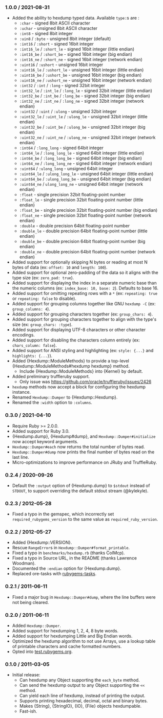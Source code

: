 ### 1.0.0 / 2021-08-31

* Added the ability to hexdump typed data. Available `type:`s are :
  * `:char` - signed 8bit ASCII character
  * `:uchar` - unsigned 8bit ASCII character
  * `:int8` - signed 8bit integer
  * `:uin8` / `:byte` - unsigned 8bit integer (default)
  * `:int16` / `:short` - signed 16bit integer
  * `:int16_le` / `:short_le` - signed 16bit integer (little endian)
  * `:int16_be` / `:short_be` - signed 16bit integer (big endian)
  * `:int16_ne` / `:short_ne` - signed 16bit integer (network endian)
  * `:uint16` / `:ushort` - unsigned 16bit integer
  * `:uint16_le` / `:ushort_le` - unsigned 16bit integer (little endian)
  * `:uint16_be` / `:ushort_be` - unsigned 16bit integer (big endian)
  * `:uint16_ne` / `:ushort_ne` - unsigned 16bit integer (network endian)
  * `:int32` / `:int` / `:long` - signed 32bit integer
  * `:int32_le` / `:int_le` / `:long_le` - signed 32bit integer (little endian)
  * `:int32_be` / `:int_be` / `:long_be` - signed 32bit integer (big endian)
  * `:int32_ne` / `:int_ne` / `:long_ne` - signed 32bit integer (network endian)
  * `:uint32` / `:uint` / `:ulong` - unsigned 32bit integer
  * `:uint32_le` / `:uint_le` / `:ulong_le` - unsigned 32bit integer (little endian)
  * `:uint32_be` / `:uint_be` / `:ulong_be` - unsigned 32bit integer (big endian)
  * `:uint32_ne` / `:uint_ne` / `:ulong_ne` - unsigned 32bit integer (network endian)
  * `:int64` / `:long_long` - signed 64bit integer
  * `:int64_le` / `:long_long_le` - signed 64bit integer (little endian)
  * `:int64_be` / `:long_long_be` - signed 64bit integer (big endian)
  * `:int64_ne` / `:long_long_ne` - signed 64bit integer (network endian)
  * `:uint64` / `:ulong_long` - unsigned 64bit integer
  * `:uint64_le` / `:ulong_long_le` - unsigned 64bit integer (little endian)
  * `:uint64_be` / `:ulong_long_be` - unsigned 64bit integer (big endian)
  * `:uint64_ne` / `ulong_long_ne` - unsigned 64bit integer (network endian)
  * `:float` - single precision 32bit floating-point number
  * `:float_le` - single precision 32bit floating-point number (little endian)
  * `:float_be` - single precision 32bit floating-point number (big endian)
  * `:float_ne` - single precision 32bit floating-point number (network endian)
  * `:double` - double precision 64bit floating-point number
  * `:double_le` - double precision 64bit floating-point number (little endian)
  * `:double_be` - double precision 64bit floating-point number (big endian)
  * `:double_ne` - double precision 64bit floating-point number (network endian)
* Added support for optionally skipping N bytes or reading at most N bytes of
  data (ex: `offset: 10` and `length: 100`).
* Added support for optional zero-padding of the data so it aligns with the type
  size (ex: `zero_pad: true`).
* Added support for displaying the index in a separate numeric base than the
  numeric columns (ex: `index_base: 10, base: 2`). Defaults to base 16.
* Added support for omitting repeating rows with a `*` (ex: `repeating: true` or
  `repeating: false` to disable).
* Added support for grouping columns together like GNU `hexdump -C` (ex:
  `group_columns: 4`).
* Added support for grouping characters together (ex: `group_chars: 4`).
* Added support for grouping characters together to align with the type's size
  (ex: `group_chars: :type`).
* Added support for displaying UTF-8 characters or other character encodings.
* Added support for disabling the characters column entirely
  (ex: `chars_column: false`).
* Added support for ANSI styling and highlighting (ex: `style: {...}` and
  `highlights: {...}`).
* Added {Hexdump::ModuleMethods} to provide a top-level
  {Hexdump::ModuleMethods#hexdump hexdump} method.
  * Include {Hexdump::ModuleMethods} into {Kernel} by default.
* Added preliminary truffleruby support.
  * Only issue was https://github.com/oracle/truffleruby/issues/2426
* `hexdump` methods now accept a block for configuring the hexdump instance.
* Renamed `Hexdump::Dumper` to {Hexdump::Hexdump}.
* Renamed the `:width` option to `:columns`.

### 0.3.0 / 2021-04-10

* Require Ruby >= 2.0.0.
* Added support for Ruby 3.0.
* {Hexdump.dump}, {Hexdump#dump}, and `Hexdump::Dumper#initialize` now accept
  keyword arguments.
* `Hexdump::Dumper#each` now returns the total number of bytes read.
* `Hexdump::Dumper#dump` now prints the final number of bytes read on the last
  line.
* Micro-optimizations to improve performance on JRuby and TruffleRuby.

### 0.2.4 / 2020-09-26

* Default the `:output` option of {Hexdump.dump} to `$stdout` instead of
  `STDOUT`, to support overriding the default stdout stream (@kylekyle).

### 0.2.3 / 2012-05-28

* Fixed a typo in the gemspec, which incorrectly set
  `required_rubygems_version` to the same value as `required_ruby_version`.

### 0.2.2 / 2012-05-27

* Added {Hexdump::VERSION}.
* Rescue `RangeError`s in `Hexdump::Dumper#format_printable`.
* Fixed a typo in `benchmarks/hexdump.rb` (thanks ColMcp).
* Fixed a typo in Source URL, in the README (thanks Lawrence Woodman).
* Documented the `:endian` option for {Hexdump.dump}.
* Replaced ore-tasks with
  [rubygems-tasks](https://github.com/postmodern/rubygems-tasks#readme).

### 0.2.1 / 2011-06-11

* Fixed a major bug in `Hexdump::Dumper#dump`, where the line buffers
  were not being cleared.

### 0.2.0 / 2011-06-11

* Added `Hexdump::Dumper`.
* Added support for hexdumping 1, 2, 4, 8 byte words.
* Added support for hexdumping Little and Big Endian words.
* Optimized the hexdump algorithm to not use Arrays, use a lookup table
  of printable characters and cache formatted numbers.
* Opted into [test.rubygems.org](http://test.rubygems.org/).

### 0.1.0 / 2011-03-05

* Initial release:
  * Can hexdump any Object supporting the `each_byte` method.
  * Can send the hexdump output to any Object supporting the `<<` method.
  * Can yield each line of hexdump, instead of printing the output.
  * Supports printing hexadecimal, decimal, octal and binary bytes.
  * Makes {String}, {StringIO}, {IO}, {File} objects hexdumpable.
  * Fast-ish.

